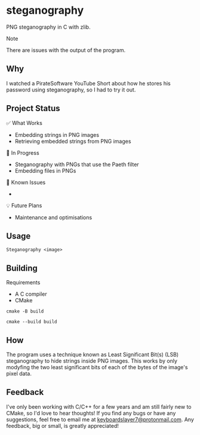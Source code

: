 # steganography

PNG steganography in C with zlib.

> [!Note]
> There are issues with the output of the program.

## Why

I watched a PirateSoftware YouTube Short about how he stores his password using steganography, so I had to try it out.

## Project Status

:white_check_mark: What Works

- Embedding strings in PNG images
- Retrieving embedded strings from PNG images

:construction: In Progress

- Steganography with PNGs that use the Paeth filter 
- Embedding files in PNGs

:bug: Known Issues

-  

:bulb: Future Plans

- Maintenance and optimisations 

## Usage

```
Steganography <image>
```

## Building

Requirements

- A C compiler
- CMake

```
cmake -B build
```

```
cmake --build build
```

## How

The program uses a technique known as Least Significant Bit(s) (LSB) steganography to hide strings inside PNG images. This works by only modyfing the two least significant bits of each of the bytes of the image's pixel data. 

## Feedback

I've only been working with C/C++ for a few years and am still fairly new to CMake, so I'd love to hear thoughts! If you find any bugs or have any suggestions, feel free to email me at keyboardslayer7@protonmail.com. Any feedback, big or small, is greatly appreciated!